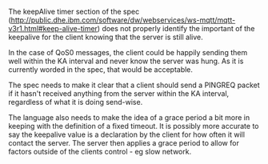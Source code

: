 The keepAlive timer section of the spec (http://public.dhe.ibm.com/software/dw/webservices/ws-mqtt/mqtt-v3r1.html#keep-alive-timer) does not properly identify the important of the keepalive for the client knowing that the server is still alive.

In the case of QoS0 messages, the client could be happily sending them well within the KA interval and never know the server was hung. As it is currently worded in the spec, that would be acceptable.

The spec needs to make it clear that a client should send a PINGREQ packet if it hasn't received anything from the server within the KA interval, regardless of what it is doing send-wise.

The language also needs to make the idea of a grace period a bit more in keeping with the definition of a fixed timeout. It is possibly more accurate to say the keepalive value is a declaration by the client for how often it will contact the server. The server then applies a grace period to allow for factors outside of the clients control - eg slow network.
